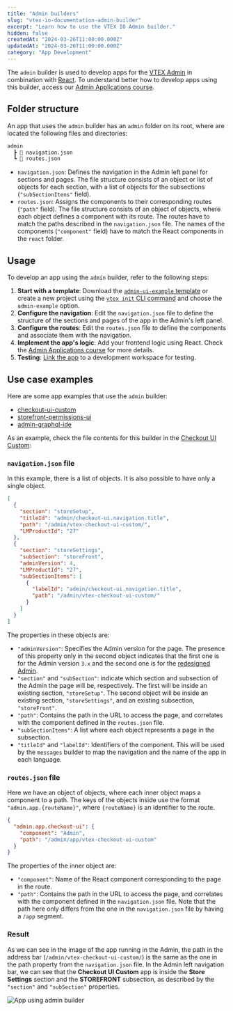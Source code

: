 ```yaml
---
title: "Admin builders"
slug: "vtex-io-documentation-admin-builder"
excerpt: "Learn how to use the VTEX IO Admin builder."
hidden: false
createdAt: "2024-03-26T11:00:00.000Z"
updatedAt: "2024-03-26T11:00:00.000Z"
category: "App Development"
---
```

The `admin` builder is used to develop apps for the [VTEX Admin](https://help.vtex.com/en/tutorial/vtex-admin-start-here--531cHtUCUi3puRXNDmKziw) in combination with [React](https://react.dev). To understand better how to develop apps using this builder, access our [Admin Applications course](https://learn.vtex.com/docs/course-admin-lang-en).

## Folder structure

An app that uses the `admin` builder has an `admin` folder on its root, where are located the following files and directories:

```txt
admin
  ┣ 📄 navigation.json
  ┗ 📄 routes.json
```

- `navigation.json`: Defines the navigation in the Admin left panel for sections and pages. The file structure consists of an object or list of objects for each section, with a list of objects for the subsections (`"subSectionItens"` field).
- `routes.json`: Assigns the components to their corresponding routes (`"path"` field). The file structure consists of an object of objects, where each object defines a component with its route. The routes have to match the paths described in the `navigation.json` file. The names of the components (`"component"` field) have to match the React components in the `react` folder.

## Usage

To develop an app using the `admin` builder, refer to the following steps:

1. **Start with a template**: Download the [`admin-ui-example` template](https://github.com/vtex/admin-ui-example/tree/main) or create a new project using the [`vtex init` CLI command](https://developers.vtex.com/docs/guides/vtex-io-documentation-vtex-io-cli-usage#starting-a-new-project) and choose the `admin-example` option.
2. **Configure the navigation**: Edit the `navigation.json` file to define the structure of the sections and pages of the app in the Admin's left panel.
3. **Configure the routes**: Edit the `routes.json` file to define the components and associate them with the navigation.
4. **Implement the app's logic**: Add your frontend logic using React. Check the [Admin Applications course](https://learn.vtex.com/docs/course-admin-lang-en) for more details.
5. **Testing**: [Link the app](https://developers.vtex.com/docs/guides/vtex-io-documentation-linking-an-app) to a development workspace for testing.

## Use case examples

Here are some app examples that use the `admin` builder:

- [checkout-ui-custom](https://github.com/vtex-apps/checkout-ui-custom)
- [storefront-permissions-ui](https://github.com/vtex-apps/storefront-permissions-ui)
- [admin-graphql-ide](https://github.com/vtex-apps/admin-graphql-ide)

As an example, check the file contents for this builder in the [Checkout UI Custom](https://developers.vtex.com/docs/apps/vtex.checkout-ui-custom):

### `navigation.json` file

In this example, there is a list of objects. It is also possible to have only a single object.

```json navigation.json
[
  {
    "section": "storeSetup",
    "titleId": "admin/checkout-ui.navigation.title",
    "path": "/admin/vtex-checkout-ui-custom/",
    "LMProductId": "27"
  },
  {
    "section": "storeSettings",
    "subSection": "storeFront",
    "adminVersion": 4,
    "LMProductId": "27",
    "subSectionItems": [
      {
        "labelId": "admin/checkout-ui.navigation.title",
        "path": "/admin/vtex-checkout-ui-custom/"
      }
    ]
  }
]
```

The properties in these objects are:

- `"adminVersion"`: Specifies the Admin version for the page. The presence of this property only in the second object indicates that the first one is for the Admin version `3.x` and the second one is for the [redesigned Admin](https://help.vtex.com/en/v4).
- `"section"` and `"subSection"`: indicate which section and subsection of the Admin the page will be, respectively. The first will be inside an existing section, `"storeSetup"`. The second object will be inside an existing section, `"storeSettings"`, and an existing subsection, `"storeFront"`.
- `"path"`: Contains the path in the URL to access the page, and correlates with the component defined in the `routes.json` file.
- `"subSectionItems"`: A list where each object represents a page in the subsection.
- `"titleId"` and `"labelId"`: Identifiers of the component. This will be used by the `messages` builder to map the navigation and the name of the app in each language.

### `routes.json` file

Here we have an object of objects, where each inner object maps a component to a path. The keys of the objects inside use the format `"admin.app.{routeName}"`, where `{routeName}` is an identifier to the route.

```json routes.json
{
  "admin.app.checkout-ui": {
    "component": "Admin",
    "path": "/admin/app/vtex-checkout-ui-custom"
  }
}
```

The properties of the inner object are:

- `"component"`: Name of the React component corresponding to the page in the route.
- `"path"`: Contains the path in the URL to access the page, and correlates with the component defined in the `navigation.json` file. Note that the path here only differs from the one in the `navigation.json` file by having a `/app` segment.

### Result

As we can see in the image of the app running in the Admin, the path in the address bar (`/admin/vtex-checkout-ui-custom/`) is the same as the one in the path property from the `navigation.json` file. In the Admin left navigation bar, we can see that the **Checkout UI Custom** app is inside the **Store Settings** section and the **STOREFRONT** subsection, as described by the `"section"`  and `"subSection"` properties.

![App using admin builder](https://cdn.jsdelivr.net/gh/vtexdocs/dev-portal-content@main/images/admin-builder-app-example.jpg)

